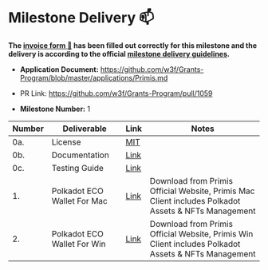 # Milestone Delivery :mailbox:

**The [invoice form :pencil:](https://docs.google.com/forms/d/e/1FAIpQLSfmNYaoCgrxyhzgoKQ0ynQvnNRoTmgApz9NrMp-hd8mhIiO0A/viewform) has been filled out correctly for this milestone and the delivery is according to the official [milestone delivery guidelines](https://github.com/w3f/Grants-Program/blob/master/docs/milestone-deliverables-guidelines.md).**

- **Application Document:** https://github.com/w3f/Grants-Program/blob/master/applications/Primis.md
- PR Link: https://github.com/w3f/Grants-Program/pull/1059

- **Milestone Number:** 1

| Number | Deliverable                 | Link                                                                                                         | Notes                                                                                               |
| ------ | --------------------------- | ------------------------------------------------------------------------------------------------------------ | --------------------------------------------------------------------------------------------------- |
| 0a.    | License                     | [MIT](https://github.com/Primis-Labs/client/blob/main/LICENSE)                                               |                                                                                                     |
| 0b.    | Documentation               | [Link](https://github.com/Primis-Labs/client)                                                                |                                                                                                     |
| 0c.    | Testing Guide               | [Link](https://docs.google.com/spreadsheets/d/1DccCJUEu7HLUpQYrh6QBfJ1wuRyPeMBWoAsppco-nEU/edit?usp=sharing) |                                                                                                     |
| 1.     | Polkadot ECO Wallet For Mac | [Link](https://primis.cc/)                                                                                   | Download from Primis Official Website, Primis Mac Client includes Polkadot Assets & NFTs Management |
| 2.     | Polkadot ECO Wallet For Win | [Link](https://primis.cc/)                                                                                   | Download from Primis Official Website, Primis Win Client includes Polkadot Assets & NFTs Management |
